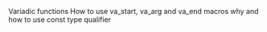 Variadic functions
How to use va_start, va_arg and va_end macros
why and how to use const type qualifier
